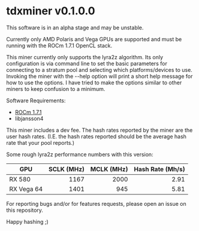 # tdxminer v0.1.0.0

This software is in an alpha stage and may be unstable.

Currently only AMD Polaris and Vega GPUs are supported and must be running with the ROCm 1.7.1 OpenCL stack.

This miner currently only supports the lyra2z algorithm.  Its only configuration is via command line to set the basic parameters for connecting to a stratum pool and selecting which platforms/devices to use.  Invoking the miner with the --help option will print a short help message for how to use the options.  I have tried to make the options similar to other miners to keep confusion to a minimum.

Software Requirements:
- [ROCm 1.7.1](https://github.com/RadeonOpenCompute/ROCm)
- libjansson4

This miner includes a dev fee.  The hash rates reported by the miner are the user hash rates.  (I.E. the hash rates reported should be the average hash rate that your pool reports.)

Some rough lyra2z performance numbers with this version:

| GPU        | SCLK (MHz) | MCLK (MHz) | Hash Rate (Mh/s) |
|------------|-----------:|-----------:|-----------------:|
| RX 580     | 1167       | 2000       |  2.91            |
| RX Vega 64 | 1401       | 945        |  5.81            |

For reporting bugs and/or for features requests, please open an issue on this repository.

Happy hashing ;)
